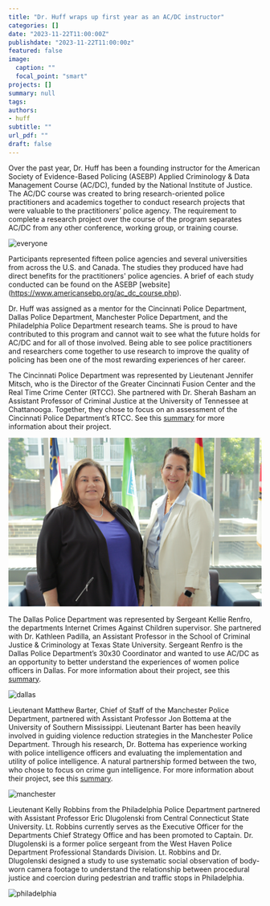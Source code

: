 ```yaml
---
title: "Dr. Huff wraps up first year as an AC/DC instructor"
categories: []
date: "2023-11-22T11:00:00Z"
publishdate: "2023-11-22T11:00:00z"
featured: false
image: 
  caption: ""
  focal_point: "smart"
projects: []
summary: null
tags:
authors:
- huff
subtitle: ""
url_pdf: ""
draft: false
---
```


Over the past year, Dr. Huff has been a founding instructor for the American Society of Evidence-Based Policing (ASEBP) Applied Criminology & Data Management Course (AC/DC), funded by the National Institute of Justice. The AC/DC course was created to bring research-oriented police practitioners and academics together to conduct research projects that were valuable to the practitioners’ police agency. The requirement to complete a research project over the course of the program separates AC/DC from any other conference, working group, or training course. 

![everyone](everyone.jpg)

Participants represented fifteen police agencies and several universities from across the U.S. and Canada. The studies they produced have had direct benefits for the practitioners' police agencies. A brief of each study conducted can be found on the ASEBP [website] (https://www.americansebp.org/ac_dc_course.php). 

Dr. Huff was assigned as a mentor for the Cincinnati Police Department, Dallas Police Department, Manchester Police Department, and the Philadelphia Police Department research teams. She is proud to have contributed to this program and cannot wait to see what the future holds for AC/DC and for all of those involved. Being able to see police practitioners and researchers come together to use research to improve the quality of policing has been one of the most rewarding experiences of her career.

The Cincinnati Police Department was represented by Lieutenant Jennifer Mitsch, who is the Director of the Greater Cincinnati Fusion Center and the Real Time Crime Center (RTCC). She partnered with Dr. Sherah Basham an Assistant Professor of Criminal Justice at the University of Tennessee at Chattanooga. Together, they chose to focus on an assessment of the Cincinnati Police Department’s RTCC. See this [summary](https://www.americansebp.org/docs/Basham_Mitsch.pdf) for more information about their project. 

![cincinnati](cincinnati.jpg)

The Dallas Police Department was represented by Sergeant Kellie Renfro, the departments Internet Crimes Against Children supervisor. She partnered with Dr. Kathleen Padilla, an Assistant Professor in the School of Criminal Justice & Criminology at Texas State University. Sergeant Renfro is the Dallas Police Department’s 30x30 Coordinator and wanted to use AC/DC as an opportunity to better understand the experiences of women police officers in Dallas. For more information about their project, see this [summary](https://www.americansebp.org/docs/Padilla_Renfro_Brief.pdf).

![dallas](dallas.jpg)

Lieutenant Matthew Barter, Chief of Staff of the Manchester Police Department, partnered with Assistant Professor Jon Bottema at the University of Southern Mississippi. Lieutenant Barter has been heavily involved in guiding violence reduction strategies in the Manchester Police Department. Through his research, Dr. Bottema has experience working with police intelligence officers and evaluating the implementation and utility of police intelligence. A natural partnership formed between the two, who chose to focus on crime gun intelligence. For more information about their project, see this [summary](https://www.americansebp.org/docs/Barter_Bottema.pdf).

![manchester](manchester.jpg)

Lieutenant Kelly Robbins from the Philadelphia Police Department partnered with Assistant Professor Eric Dlugolenski from Central Connecticut State University. Lt. Robbins currently serves as the Executive Officer for the Departments Chief Strategy Office and has been promoted to Captain. Dr. Dlugolenski is a former police sergeant from the West Haven Police Department Professional Standards Division. Lt. Robbins and Dr. Dlugolenski designed a study to use systematic social observation of body-worn camera footage to understand the relationship between procedural justice and coercion during pedestrian and traffic stops in Philadelphia.  

![philadelphia](philadelphia.jpg)